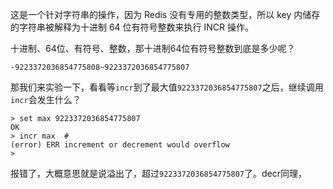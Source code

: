 这是一个针对字符串的操作，因为 Redis 没有专用的整数类型，所以 key 内储存的字符串被解释为十进制 64 位有符号整数来执行 INCR 操作。

十进制、64位、有符号、整数，那十进制64位有符号整数到底是多少呢？

```
-9223372036854775808~9223372036854775807
```

那我们来实验一下，看看等`incr`到了最大值`9223372036854775807`之后，继续调用`incr`会发生什么？

```shell
> set max 9223372036854775807
OK
> incr max  #
(error) ERR increment or decrement would overflow
>
```

报错了，大概意思就是说溢出了，超过`9223372036854775807`了。decr同理，


